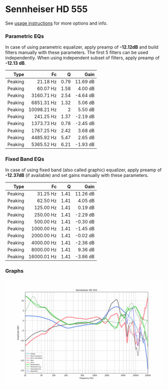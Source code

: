 # Sennheiser HD 555
See [usage instructions](https://github.com/jaakkopasanen/AutoEq#usage) for more options and info.

### Parametric EQs
In case of using parametric equalizer, apply preamp of **-12.12dB** and build filters manually
with these parameters. The first 5 filters can be used independently.
When using independent subset of filters, apply preamp of **-12.13 dB**.

| Type    | Fc          |    Q | Gain     |
|--------:|------------:|-----:|---------:|
| Peaking | 21.18 Hz    | 0.79 | 11.69 dB |
| Peaking | 60.07 Hz    | 1.58 | 4.00 dB  |
| Peaking | 3160.71 Hz  | 2.54 | -4.64 dB |
| Peaking | 6851.31 Hz  | 1.32 | 5.06 dB  |
| Peaking | 10098.21 Hz | 2    | 5.50 dB  |
| Peaking | 241.25 Hz   | 1.37 | -2.19 dB |
| Peaking | 1373.73 Hz  | 0.78 | -2.45 dB |
| Peaking | 1767.25 Hz  | 2.42 | 3.68 dB  |
| Peaking | 4485.92 Hz  | 5.47 | 2.65 dB  |
| Peaking | 5365.52 Hz  | 6.21 | -1.93 dB |

### Fixed Band EQs
In case of using fixed band (also called graphic) equalizer, apply preamp of **-12.37dB**
(if available) and set gains manually with these parameters.

| Type    | Fc          |    Q | Gain     |
|--------:|------------:|-----:|---------:|
| Peaking | 31.25 Hz    | 1.41 | 11.26 dB |
| Peaking | 62.50 Hz    | 1.41 | 4.05 dB  |
| Peaking | 125.00 Hz   | 1.41 | 0.19 dB  |
| Peaking | 250.00 Hz   | 1.41 | -2.29 dB |
| Peaking | 500.00 Hz   | 1.41 | -0.30 dB |
| Peaking | 1000.00 Hz  | 1.41 | -1.45 dB |
| Peaking | 2000.00 Hz  | 1.41 | -0.02 dB |
| Peaking | 4000.00 Hz  | 1.41 | -2.36 dB |
| Peaking | 8000.00 Hz  | 1.41 | 9.36 dB  |
| Peaking | 16000.01 Hz | 1.41 | -3.86 dB |

### Graphs
![](./Sennheiser%20HD%20555.png)